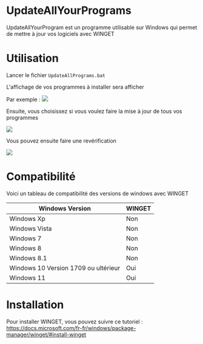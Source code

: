 # UpdateAllYourPrograms
UpdateAllYourProgram est un programme utilisable sur Windows qui permet de mettre à jour vos logiciels avec WINGET

# Utilisation
Lancer le fichier `UpdateAllPrograms.bat`

L'affichage de vos programmes à installer sera afficher

Par exemple :
![](https://i.imgur.com/1JgCXth.png)

Ensuite, vous choisissez si vous voulez faire la mise à jour de tous vos programmes

![](https://i.imgur.com/j89EUCX.png)

Vous pouvez ensuite faire une revérification 

![](https://i.imgur.com/HQraNAj.png)

# Compatibilité
Voici un tableau de compatibilité des versions de windows avec WINGET

| Windows Version | WINGET |
| --- | --- |
| Windows Xp | Non |
| Windows Vista | Non |
| Windows 7 | Non |
| Windows 8 | Non |
| Windows 8.1 | Non |
| Windows 10 Version 1709 ou ultérieur | Oui |
| Windows 11 | Oui |

# Installation
Pour installer WINGET, vous pouvez suivre ce tutoriel : https://docs.microsoft.com/fr-fr/windows/package-manager/winget/#install-winget